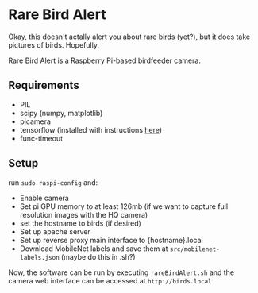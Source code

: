 # Rare Bird Alert
Okay, this doesn't actally alert you about rare birds (yet?), but it does take pictures of birds. Hopefully.

Rare Bird Alert is a Raspberry Pi-based birdfeeder camera. 

## Requirements

+ PIL
+ scipy (numpy, matplotlib)
+ picamera
+ tensorflow (installed with instructions [here](https://raspberrypi.stackexchange.com/questions/107483/error-installing-tensorflow-cannot-find-libhdfs-so))
+ func-timeout

## Setup
run `sudo raspi-config` and:
+ Enable camera
+ Set pi GPU memory to at least 126mb (if we want to capture full resolution images with the HQ camera)
+ set the hostname to birds (if desired)
+ Set up apache server
+ Set up reverse proxy main interface to {hostname}.local
+ Download MobileNet labels and save them at `src/mobilenet-labels.json` (maybe do this in .sh?)

Now, the software can be run by executing `rareBirdAlert.sh` and the camera web interface can be accessed at `http://birds.local`

